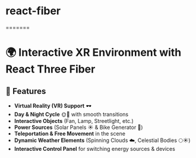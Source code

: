 # react-fiber
=======
# 🌍 Interactive XR Environment with React Three Fiber  


## 🚀 Features  

- **Virtual Reality (VR) Support** 🕶️  
- **Day & Night Cycle** 🌞🌙 with smooth transitions  
- **Interactive Objects** (Fan, Lamp, Streetlight, etc.)  
- **Power Sources** (Solar Panels ☀️ & Bike Generator 🚴)  
- **Teleportation & Free Movement** in the scene  
- **Dynamic Weather Elements** (Spinning Clouds ☁️, Celestial Bodies 🌕☀️)  
- **Interactive Control Panel** for switching energy sources & devices  
